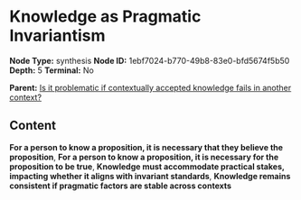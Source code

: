 # Knowledge as Pragmatic Invariantism

**Node Type:** synthesis
**Node ID:** 1ebf7024-b770-49b8-83e0-bfd5674f5b50
**Depth:** 5
**Terminal:** No

**Parent:** [Is it problematic if contextually accepted knowledge fails in another context?](is-it-problematic-if-contextually-accepted-knowledge-fails-in-another-context-antithesis-02efc477-5ff0-4be6-ba02-c1305fadc0a6.md)

## Content

**For a person to know a proposition, it is necessary that they believe the proposition**, **For a person to know a proposition, it is necessary for the proposition to be true**, **Knowledge must accommodate practical stakes, impacting whether it aligns with invariant standards**, **Knowledge remains consistent if pragmatic factors are stable across contexts**
